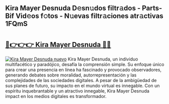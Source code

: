 ## Kira Mayer Desnuda D𝚎sn𝚞dos filtr𝚊dos - Parts-Bif Vid𝚎os f𝚘tos - N𝚞evas filtr𝚊ciones atr𝚊ctivas 1FQmS

# <h2><a href="http://mba9lx3.tromn.icu/?c=Kira+Mayer+Desnuda">🔗👉👉👉 Kira Mayer Desnuda 🔗🔗</a></h2>

[![Kira Mayer Desnuda nuevo](https://i.imgur.com/pEAQMta.gif)](http://mba9lx3.tromn.icu/?c=Kira+Mayer+Desnuda)
Kira Mayer Desnuda, un individuo multifacético y paradójico, desafía la comprensión simple. Su enfoque único para crear una presencia en línea ha fascinado y provocado observadores, generando debates sobre moralidad, autorrepresentación y las complejidades de las sociedades digitales. A pesar de la ambigüedad de sus planes de futuro, su impacto en el mundo virtual es innegable. Con un espíritu inquebrantable y un atractivo innegable, Kira Mayer Desnuda impact en los medios digitales es transformador.

